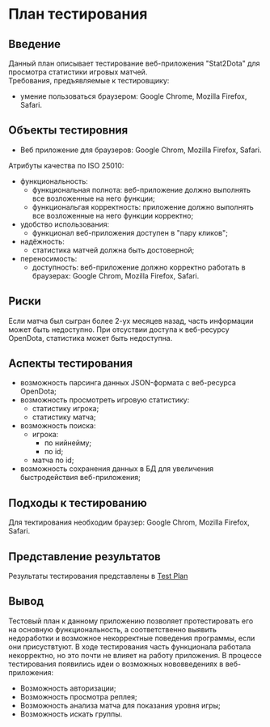 # План тестирования   
## Введение  
Данный план описывает тестирование веб-приложения "Stat2Dota" для просмотра статистики игровых матчей.  
Требования, предъявляемые к тестировщику:
 - умение пользоваться браузером: Google Chrome, Mozilla Firefox, Safari.  
 ## Объекты тестировния 
  - Веб приложение для браузеров: Google Chrom, Mozilla Firefox, Safari.  
  
  Атрибуты качества  по ISO 25010:
   - функциональность:  
      +  функциональная полнота: веб-приложение должно выполнять все возложенные на него функции;
      +  функциональгая корректность: приложение должно выполнять все возложенные на него функции корректно;
   -  удобство использования:   
      +  функционал веб-приложения доступен в "пару кликов";  
   -  надёжность:  
      +  статистика матчей должна быть достоверной;  
   - переносимость:
      +  доступность: веб-приложение должно корректно работать в браузерах: Google Chrom, Mozilla Firefox, Safari.  
## Риски 
Если матча был сыгран более 2-ух месяцев назад, часть информации может быть недоступно. При отсуствии доступа к веб-ресурсу OpenDota, статистика может быть недоступна.

## Аспекты тестирования
 - возможность парсинга данных JSON-формата с веб-ресурса OpenDota;
 - возможность просмотреть игровую статистику:  
    + статистику игрока;
    + статистику матча;
 - возможность поиска:
    + игрока:
      * по нийнейму;
      * по id;
    + матча по id;
 - возможность сохранения данных в БД для увеличения быстродействия веб-приложения;
## Подходы к тестированию 
Для тектирования необходим браузер: Google Chrom, Mozilla Firefox, Safari.
## Представление результатов  
Результаты тестирования представлены в [Test Plan](https://github.com/KabarykhaVictor750504/Stat2Dota/blob/master/tests/Test%20Check.md)

## Вывод 
 Тестовый план к данному приложению позволяет протестировать его на основную функциональность, а соответственно выявить недоработки и возможное некорректные поведения программы, если они присуствтуют. В ходе тестирования часть функционала работала некорректно, но это почти не влияет на работу приложения. В процессе тестирования появились идеи о возможных нововведениях в веб-приложения:
 - Возможность авторизации;
 - Возможность просмотра реплея;
 - Возможность анализа матча для показания уровня игры;
 - Возможность искать группы.
 
 
 
